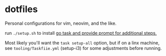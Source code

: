 # dotfiles

Personal configurations for vim, neovim, and the like.

run `./setup.sh` to install [go task and provide prompt for additional steps.](https://github.com/go-task/task/blob/main/install-task.sh)

Most likely you'll want the `task setup-all` option, but if on a linx machine, see `tooling/Taskfiie.yml` (setup-i3) for some adjustments before running.
